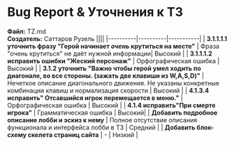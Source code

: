 # Bug Report & Уточнения к ТЗ
**Файл:** TZ.md  
**Создатель:** Саттаров Рузель
||||
|----------|----------|-----------|
| **3.1.1.1.1 уточнить фразу "Герой начинает *очень* крутиться на месте"** | Фраза "очень крутиться" не даёт нужной информации| Высокий |
| **3.1.1.1.2 исправить ошибки "Жеский персонаж"** | Орфографическая ошибка | Высокий |
| **3.1.2 уточнить "Важно чтобы герой умел ходить по диагонале, во все стороны. (зажать две клавиши из W,A,S,D)"** | Нечеткое описание диагонального движения. Не указаны конкретные комбинации клавиш и нормализация скорости | Высокий |
| **4.1.3.4 исправить" Отсавшийся игрок перемещается в меню."** | Орфографическая ошибка | Высокий |
| **4.1.4 исправить"При смерте игрока"** | Грамматическая ошибка | Высокий|
| **Добавить подробное описание лобби и эскиз к нему** | Полное отсутствие описания функционала и интерфейса лобби в ТЗ | Средний |
| **Добавить блок-схему скелета страниц сайта** | - | Низкий |